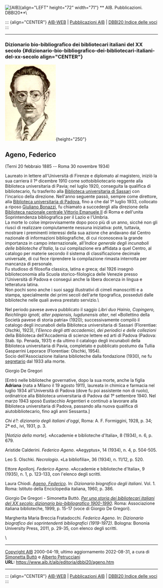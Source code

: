 ![\[AIB\]](/aib/wi/aibv72.gif){align="LEFT" height="72" width="71"}
** AIB. Pubblicazioni. DBBI20**\

::: {align="CENTER"}
[AIB-WEB](/) \| [Pubblicazioni AIB](/pubblicazioni/) \| [DBBI20 Indice
delle voci](dbbi20.htm)
:::

------------------------------------------------------------------------

### Dizionario bio-bibliografico dei bibliotecari italiani del XX secolo {#dizionario-bio-bibliografico-dei-bibliotecari-italiani-del-xx-secolo align="CENTER"}

![\[Ritratto\]](ageno.jpg){height="250"}

## Ageno, Federico

(Terni 20 febbraio 1885 -- Roma 30 novembre 1934)

Laureato in lettere all\'Università di Firenze e diplomato al magistero,
iniziò la sua carriera il 1º dicembre 1910 come sottobibliotecario
reggente alla Biblioteca universitaria di Pavia; nel luglio 1920,
conseguita la qualifica di bibliotecario, fu trasferito alla [Biblioteca
universitaria di Sassari](/aib/stor/teche/ss-uni.htm) con l\'incarico
della direzione. Nell\'anno seguente passò, sempre come direttore, alla
[Biblioteca universitaria di Padova](/aib/stor/teche/pd-uni.htm), fino a
che dal 1º luglio 1933, collocato a riposo [Giuliano
Bonazzi](bonazzi.htm), fu chiamato a succedergli alla direzione della
[Biblioteca nazionale centrale Vittorio Emanuele
II](/aib/stor/teche/rm-naz.htm) di Roma e dell\'unita Soprintendenza
bibliografica per il Lazio e l\'Umbria.\
La morte lo colse improvvisamente dopo poco più di un anno, sicché non
gli riuscì di realizzare compiutamente nessuna iniziativa: poté,
tuttavia, mostrare i preminenti interessi della sua azione che andavano
dal Centro nazionale di informazioni bibliografiche, di cui riconosceva
la grande importanza in campo internazionale, all\'*Indice generale
degli incunaboli delle biblioteche d\'Italia*, la cui compilazione era
affidata a quel Centro, al catalogo per materie secondo il sistema di
classificazione decimale universale, di cui fece riprendere la
compilazione rimasta interrotta per mancanza di personale.\
Fu studioso di filosofia classica, latina e greca; dal 1926 insegnò
biblioteconomia alla Scuola storico-filologica delle Venezie presso
l\'Università di Padova e conseguì anche la libera docenza in lingua e
letteratura latina.\
Non pochi sono anche i suoi saggi illustrativi di cimeli manoscritti e a
stampa, specialmente dei primi secoli dell\'arte tipografica, posseduti
dalle biblioteche nelle quali aveva prestato servizio.\

Nel periodo pavese aveva pubblicato il saggio *Libri duo Hainio,
Copingero, Reichlingio ignoti, alter papiensis, lugdunensis alter*, nel
«Bollettino della Società pavese di storia patria» (1920);
successivamente compilò il catalogo degli incunaboli della Biblioteca
universitaria di Sassari (Florentiae: Olschki, 1923), l\'*Elenco degli
atti accademici, dei periodici e delle collezioni* della Biblioteca
dell\'Accademia di scienze lettere ed arti di Padova (Padova: Stab. tip.
Penada, 1931) e da ultimo il catalogo degli incunaboli della Biblioteca
universitaria di Pavia, completato e pubblicato postumo da Tullia
Gasparrini Leporace (Florentiae: Olschki, 1954).\
Socio dell\'Associazione italiana biblioteche dalla fondazione (1930),
ne fu [segretario](/aib/stor/cariche30.htm) dal 1933 alla morte.

Giorgio De Gregori

\[Entrò nelle biblioteche governative, dopo la sua morte, anche la
figlia **Adriana** (nata a Milano il 19 agosto 1911), laureata in
chimica e farmacia nel luglio 1934 all\'Università di Padova (dove fu
poi assistente non di ruolo), ordinatrice alla Biblioteca universitaria
di Padova dal 1º settembre 1940. Nel marzo 1943 sposò Eustacchio
Argentieri e continuò a lavorare alla Biblioteca universitaria di
Padova, passando alla nuova qualifica di aiutobibliotecario, fino agli
anni Sessanta.\]

*Chi è?: dizionario degli italiani d\'oggi*, Roma: A. F. Formiggini,
1928, p. 34; 2ª ed., ivi, 1931, p. 3.

\[*Notizia della morte*\]. «Accademie e biblioteche d\'Italia», 8
(1934), n. 6, p. 679.

Aristide Calderini. *Federico Ageno*. «Aegyptus», 14 (1934), n. 4, p.
504-505.

Leo S. Olschki. *Necrologio*. «La bibliofilia», 36 (1934), n. 11/12, p.
520.

Ettore Apollonj. *Federico Ageno*. «Accademie e biblioteche d\'Italia»,
9 (1935), n. 1, p. 123-133, con l\'elenco degli scritti.

Laura Chiodi. *[Ageno,
Federico](http://www.treccani.it/enciclopedia/federico-ageno_(Dizionario-Biografico)/)*.
In: *Dizionario biografico degli italiani*. Vol. 1. Roma: Istituto della
Enciclopedia italiana, 1960, p. 386.

Giorgio De Gregori - Simonetta Buttò. [*Per una storia dei bibliotecari
italiani del XX secolo: dizionario bio-bibliografico
1900-1990*](/aib/editoria/pub065.htm). Roma: Associazione italiana
biblioteche, 1999, p. 15-17 (voce di Giorgio De Gregori).

Margherita Maria Breccia Fratadocchi. *Federico Ageno*. In: *Dizionario
biografico dei soprintendenti bibliografici (1919-1972)*. Bologna:
Bononia University Press, 2011, p. 29-35, con elenco degli scritti.

\

------------------------------------------------------------------------

[Copyright AIB](/su-questo-sito/dichiarazione-di-copyright-aib-web/)
2000-04-19, ultimo aggiornamento 2022-08-31, a cura di [Simonetta
Buttò](/aib/redazione3.htm) e [Alberto
Petrucciani](/su-questo-sito/redazione-aib-web/)\
**URL:** https://www.aib.it/aib/editoria/dbbi20/ageno.htm

------------------------------------------------------------------------

::: {align="CENTER"}
[AIB-WEB](/) \| [Pubblicazioni AIB](/pubblicazioni/) \| [DBBI20 Indice
delle voci](dbbi20.htm)
:::

